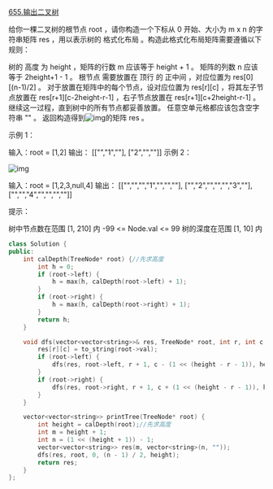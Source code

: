 [655.输出二叉树](https://leetcode.cn/problems/print-binary-tree)

给你一棵二叉树的根节点 root ，请你构造一个下标从 0 开始、大小为 m x n 的字符串矩阵 res ，用以表示树的 格式化布局 。构造此格式化布局矩阵需要遵循以下规则：

树的 高度 为 height ，矩阵的行数 m 应该等于 height + 1 。
矩阵的列数 n 应该等于 2height+1 - 1 。
根节点 需要放置在 顶行 的 正中间 ，对应位置为 res[0][(n-1)/2] 。
对于放置在矩阵中的每个节点，设对应位置为 res[r][c] ，将其左子节点放置在 res[r+1][c-2height-r-1] ，右子节点放置在 res[r+1][c+2height-r-1] 。
继续这一过程，直到树中的所有节点都妥善放置。
任意空单元格都应该包含空字符串 "" 。
返回构造得到![img](E:\笔记\图片库\print1-tree.jpg)的矩阵 res 。

 

示例 1：

输入：root = [1,2]
输出：
[["","1",""],
 ["2","",""]]
示例 2：

![img](E:\笔记\图片库\print2-tree.jpg)

输入：root = [1,2,3,null,4]
输出：
[["","","","1","","",""],
 ["","2","","","","3",""],
 ["","","4","","","",""]]


提示：

树中节点数在范围 [1, 210] 内
-99 <= Node.val <= 99
树的深度在范围 [1, 10] 内

```cpp
class Solution {
public:
    int calDepth(TreeNode* root) {//先求高度
        int h = 0;
        if (root->left) {
            h = max(h, calDepth(root->left) + 1);
        }
        if (root->right) {
            h = max(h, calDepth(root->right) + 1);
        }
        return h;
    }

    void dfs(vector<vector<string>>& res, TreeNode* root, int r, int c, const int& height) {
        res[r][c] = to_string(root->val);
        if (root->left) {
            dfs(res, root->left, r + 1, c - (1 << (height - r - 1)), height);
        }
        if (root->right) {
            dfs(res, root->right, r + 1, c + (1 << (height - r - 1)), height);
        }
    }

    vector<vector<string>> printTree(TreeNode* root) {
        int height = calDepth(root);//先求高度
        int m = height + 1;
        int n = (1 << (height + 1)) - 1;
        vector<vector<string>> res(m, vector<string>(n, ""));
        dfs(res, root, 0, (n - 1) / 2, height);
        return res;
    }
};
```


